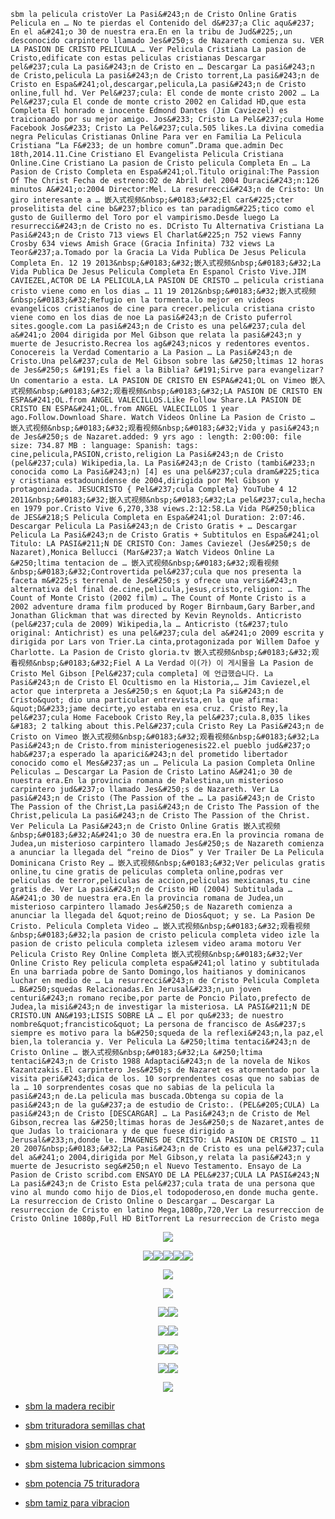 
```
sbm la pelicula cristoVer La Pasi&#243;n de Cristo Online Gratis Pelicula en … No te pierdas el Contenido del d&#237;a Clic aqu&#237; En el a&#241;o 30 de nuestra era.En en la tribu de Jud&#225;,un desconocido carpintero llamado Jes&#250;s de Nazareth comienza su. VER LA PASION DE CRISTO PELICULA … Ver Pelicula Cristiana La pasion de Cristo,edificate con estas peliculas cristianas Descargar pel&#237;cula La pasi&#243;n de Cristo en … Descargar La pasi&#243;n de Cristo,pelicula La pasi&#243;n de Cristo torrent,La pasi&#243;n de Cristo en Espa&#241;ol,descargar,pelicula,La pasi&#243;n de Cristo online,full hd. Ver Pel&#237;cula: El conde de monte cristo 2002 … La Pel&#237;cula El conde de monte cristo 2002 en Calidad HD,que esta Completa El honrado e inocente Edmond Dantes (Jim Caviezel) es traicionado por su mejor amigo. Jos&#233; Cristo La Pel&#237;cula Home Facebook Jos&#233; Cristo La Pel&#237;cula.505 likes.La divina comedia negra Peliculas Cristianas Online Para ver en Familia La Pelicula Cristiana “La F&#233; de un hombre comun”.Drama que.admin Dec 18th,2014.11.Cine Cristiano El Evangelista Pelicula Cristiana Online.Cine Cristiano La pasion de Cristo pelicula Completa En … La Pasion de Cristo Completa en Espa&#241;ol.Titulo original:The Passion Of The Christ Fecha de estreno:02 de Abril del 2004 Duraci&#243;n:126 minutos A&#241;o:2004 Director:Mel. La resurrecci&#243;n de Cristo: Un giro interesante a … 嵌入式视频&nbsp;&#0183;&#32;El car&#225;cter proselitista del cine b&#237;blico es tan paradigm&#225;tico como el gusto de Guillermo del Toro por el vampirismo.Desde luego La resurrecci&#243;n de Cristo no es. DCristo Tu Alternativa Cristiana La Pasi&#243;n de Cristo 713 views El Charlat&#225;n 752 views Fanny Crosby 634 views Amish Grace (Gracia Infinita) 732 views La Teor&#237;a.Tomado por la Gracia La Vida Publica De Jesus Pelicula Completa En. 12 19 2013&nbsp;&#0183;&#32;嵌入式视频&nbsp;&#0183;&#32;La Vida Publica De Jesus Pelicula Completa En Espanol Cristo Vive.JIM CAVIEZEL,ACTOR DE LA PELICULA,LA PASION DE CRISTO … pelicula cristiana cristo viene como en los dias … 11 19 2012&nbsp;&#0183;&#32;嵌入式视频&nbsp;&#0183;&#32;Refugio en la tormenta.lo mejor en videos evangelicos cristianos de cine para crecer.pelicula cristiana cristo viene como en los dias de noe La pasi&#243;n de Cristo puferrol sites.google.com La pasi&#243;n de Cristo es una pel&#237;cula del a&#241;o 2004 dirigida por Mel Gibson que relata la pasi&#243;n y muerte de Jesucristo.Recrea los ag&#243;nicos y redentores eventos. Conocereis la Verdad Comentario a La Pasion … La Pasi&#243;n de Cristo.Una pel&#237;cula de Mel Gibson sobre las &#250;ltimas 12 horas de Jes&#250;s &#191;Es fiel a la Biblia? &#191;Sirve para evangelizar? Un comentario a esta. LA PASION DE CRISTO EN ESPA&#241;OL on Vimeo 嵌入式视频&nbsp;&#0183;&#32;观看视频&nbsp;&#0183;&#32;LA PASION DE CRISTO EN ESPA&#241;OL.from ANGEL VALECILLOS.Like Follow Share.LA PASION DE CRISTO EN ESPA&#241;OL.from ANGEL VALECILLOS 1 year ago.Follow.Download Share. Watch Videos Online La Pasion de Cristo … 嵌入式视频&nbsp;&#0183;&#32;观看视频&nbsp;&#0183;&#32;Vida y pasi&#243;n de Jes&#250;s de Nazaret.added: 9 yrs ago : length: 2:00:00: file size: 734.87 MB : language: Spanish: tags: cine,pelicula,PASION,cristo,religion La Pasi&#243;n de Cristo (pel&#237;cula) Wikipedia,la. La Pasi&#243;n de Cristo (tambi&#233;n conocida como La Pasi&#243;n) [4] es una pel&#237;cula dram&#225;tica y cristiana estadounidense de 2004,dirigida por Mel Gibson y protagonizada. JESUCRISTO { Pel&#237;cula Completa} YouTube 4 12 2011&nbsp;&#0183;&#32;嵌入式视频&nbsp;&#0183;&#32;La pel&#237;cula,hecha en 1979 por.Cristo Vive 6,270,338 views.2:12:58.La Vida P&#250;blica de JES&#218;S Pelicula Completa en Espa&#241;ol Duration: 2:07:46. Descargar Pelicula La Pasi&#243;n de Cristo Gratis + … Descargar Pelicula La Pasi&#243;n de Cristo Gratis + Subtitulos en Espa&#241;ol Titulo: LA PASI&#211;N DE CRISTO Con: James Caviezel (Jes&#250;s de Nazaret),Monica Bellucci (Mar&#237;a Watch Videos Online La &#250;ltima tentacion de … 嵌入式视频&nbsp;&#0183;&#32;观看视频&nbsp;&#0183;&#32;Controvertida pel&#237;cula que nos presenta la faceta m&#225;s terrenal de Jes&#250;s y ofrece una versi&#243;n alternativa del final de.cine,pelicula,jesus,cristo,religion: … The Count of Monte Cristo (2002 film) … The Count of Monte Cristo is a 2002 adventure drama film produced by Roger Birnbaum,Gary Barber,and Jonathan Glickman that was directed by Kevin Reynolds. Anticristo (pel&#237;cula de 2009) Wikipedia,la … Anticristo (t&#237;tulo original: Antichrist) es una pel&#237;cula del a&#241;o 2009 escrita y dirigida por Lars von Trier.La cinta,protagonizada por Willem Dafoe y Charlotte. La Pasion de Cristo gloria.tv 嵌入式视频&nbsp;&#0183;&#32;观看视频&nbsp;&#0183;&#32;Fiel A La Verdad 이(가) 이 게시물을 La Pasion de Cristo Mel Gibson [Pel&#237;cula completa] 에 언급했습니다. La Pasi&#243;n de Cristo El Ocultismo en la Historia,… Jim Caviezel,el actor que interpreta a Jes&#250;s en &quot;La Pa si&#243;n de Cristo&quot; dio una particular entrevista,en la que afirma: &quot;D&#233;jame decirte,yo estaba en esa cruz. Cristo Rey,la pel&#237;cula Home Facebook Cristo Rey,la pel&#237;cula.8,035 likes &#183; 2 talking about this.Pel&#237;cula Cristo Rey La Pasi&#243;n de Cristo on Vimeo 嵌入式视频&nbsp;&#0183;&#32;观看视频&nbsp;&#0183;&#32;La Pasi&#243;n de Cristo.from ministeriogenesis22.el pueblo jud&#237;o hab&#237;a esperado la aparici&#243;n del prometido libertador conocido como el Mes&#237;as un … Pelicula La pasion Completa Online Peliculas … Descargar La Pasion de Cristo Latino A&#241;o 30 de nuestra era.En la provincia romana de Palestina,un misterioso carpintero jud&#237;o llamado Jes&#250;s de Nazareth. Ver La pasi&#243;n de Cristo (The Passion of the … La pasi&#243;n de Cristo The Passion of the Christ,La pasi&#243;n de Cristo The Passion of the Christ,pelicula La pasi&#243;n de Cristo The Passion of the Christ. Ver Pelicula La Pasi&#243;n de Cristo Online Gratis 嵌入式视频&nbsp;&#0183;&#32;A&#241;o 30 de nuestra era.En la provincia romana de Judea,un misterioso carpintero llamado Jes&#250;s de Nazareth comienza a anunciar la llegada del “reino de Dios” y Ver Trailer De La Pelicula Dominicana Cristo Rey … 嵌入式视频&nbsp;&#0183;&#32;Ver peliculas gratis online,tu cine gratis de peliculas completa online,podras ver peliculas de terror,peliculas de accion,peliculas mexicanas,tu cine gratis de. Ver La pasi&#243;n de Cristo HD (2004) Subtitulada … A&#241;o 30 de nuestra era.En la provincia romana de Judea,un misterioso carpintero llamado Jes&#250;s de Nazareth comienza a anunciar la llegada del &quot;reino de Dios&quot; y se. La Pasion De Cristo. Pelicula Completa Video … 嵌入式视频&nbsp;&#0183;&#32;观看视频&nbsp;&#0183;&#32;la pasion de cristo pelicula completa video izle la pasion de cristo pelicula completa izlesem video arama motoru Ver Pelicula Cristo Rey Online Completa 嵌入式视频&nbsp;&#0183;&#32;Ver Online Cristo Rey pelicula completa espa&#241;ol latino y subtitulada En una barriada pobre de Santo Domingo,los haitianos y dominicanos luchar en medio de … La resurrecci&#243;n de Cristo Pelicula Completa … B&#250;squedas Relacionadas.En Jerusal&#233;n,un joven centuri&#243;n romano recibe,por parte de Poncio Pilato,prefecto de Judea,la misi&#243;n de investigar la misteriosa. LA PASI&#211;N DE CRISTO.UN AN&#193;LISIS SOBRE LA … El por qu&#233; de nuestro nombre&quot;francistico&quot; La persona de francisco de As&#237;s siempre es motivo para la b&#250;squeda de la reflexi&#243;n,la paz,el bien,la tolerancia y. Ver Pelicula La &#250;ltima tentaci&#243;n de Cristo Online … 嵌入式视频&nbsp;&#0183;&#32;La &#250;ltima tentaci&#243;n de Cristo 1988 Adaptaci&#243;n de la novela de Nikos Kazantzakis.El carpintero Jes&#250;s de Nazaret es atormentado por la visita peri&#243;dica de los. 10 sorprendentes cosas que no sabias de la … 10 sorprendentes cosas que no sabias de la pelicula la pasi&#243;n de.La pelicula mas buscada.Obtenga su copia de la pasi&#243;n de la gu&#237;a de estudio de Cristo:. (PEL&#205;CULA) La pasi&#243;n de Cristo [DESCARGAR] … La Pasi&#243;n de Cristo de Mel Gibson,recrea las &#250;ltimas horas de Jes&#250;s de Nazaret,antes de que Judas lo traicionara y de que fuese dirigido a Jerusal&#233;n,donde le. IMAGENES DE CRISTO: LA PASION DE CRISTO … 11 20 2007&nbsp;&#0183;&#32;La Pasi&#243;n de Cristo es una pel&#237;cula del a&#241;o 2004,dirigida por Mel Gibson,y relata la pasi&#243;n y muerte de Jesucristo seg&#250;n el Nuevo Testamento. Ensayo de La Pasion de Cristo scribd.com ENSAYO DE LA PEL&#237;CULA LA PASI&#243;N La pasi&#243;n de Cristo Esta pel&#237;cula trata de una persona que vino al mundo como hijo de Dios,el todopoderoso,en donde mucha gente. La resurreccion de Cristo Online o Descargar … Descargar La resurreccion de Cristo en latino Mega,1080p,720,Ver La resurreccion de Cristo Online 1080p,Full HD BitTorrent La resurreccion de Cristo mega 
```

<div align="center">

<a href="https://es-crusher.shibang-china.com/github&k=sbm+la+pelicula+cristo"><img src="https://static.shibang-china.com/es/crusher/logo.jpg"></a>

<a href="https://es-crusher.shibang-china.com/github&k=sbm+la+pelicula+cristo"><img src="https://static.shibang-china.com/es/crusher/index.jpg"></a><a href="https://es-crusher.shibang-china.com/material.htmlgithub&k=sbm+la+pelicula+cristo"><img src="https://static.shibang-china.com/es/crusher/material.jpg"></a><a href="https://es-crusher.shibang-china.com/application.htmlgithub&k=sbm+la+pelicula+cristo"><img src="https://static.shibang-china.com/es/crusher/application.jpg"></a><a href="https://es-crusher.shibang-china.com/aboutus.htmlgithub&k=sbm+la+pelicula+cristo"><img src="https://static.shibang-china.com/es/crusher/aboutus.jpg"></a><a href="https://es-crusher.shibang-china.com/contact.htmlgithub&k=sbm+la+pelicula+cristo"><img src="https://static.shibang-china.com/es/crusher/contact.jpg"></a>

<a href="https://es-crusher.shibang-china.com/github&k=sbm+la+pelicula+cristo"><img src="https://static.shibang-china.com/es/crusher/banner.jpg"></a>

<a href="https://swt.shibang-china.com/github&k=sbm+la+pelicula+cristo"><img src="https://static.shibang-china.com/es/crusher/text.jpg"></a>

<a href="https://swt.shibang-china.com/github&k=sbm+la+pelicula+cristo"><img src="https://static.shibang-china.com/es/crusher/chat.jpg"></a><a href="https://es-crusher.shibang-china.com/contact.htmlgithub&k=sbm+la+pelicula+cristo"><img src="https://static.shibang-china.com/es/crusher/message.jpg"></a>

<a href="https://es-crusher.shibang-china.com/products/pe.htmlgithub&k=sbm+la+pelicula+cristo"><img src="https://static.shibang-china.com/es/crusher/pe.jpg"></a><a href="https://es-crusher.shibang-china.com/products/pf.htmlgithub&k=sbm+la+pelicula+cristo"><img src="https://static.shibang-china.com/es/crusher/pf.jpg"></a>

<a href="https://es-crusher.shibang-china.com/products/hpt.htmlgithub&k=sbm+la+pelicula+cristo"><img src="https://static.shibang-china.com/es/crusher/hpt.jpg"></a><a href="https://es-crusher.shibang-china.com/products/vsi.htmlgithub&k=sbm+la+pelicula+cristo"><img src="https://static.shibang-china.com/es/crusher/vsi.jpg"></a>

<a href="https://es-crusher.shibang-china.com/products/klv.htmlgithub&k=sbm+la+pelicula+cristo"><img src="https://static.shibang-china.com/es/crusher/klv.jpg"></a><a href="https://es-crusher.shibang-china.com/products/portable.htmlgithub&k=sbm+la+pelicula+cristo"><img src="https://static.shibang-china.com/es/crusher/portable.jpg"></a>

<a href="https://swt.shibang-china.com/github&k=sbm+la+pelicula+cristo"><img src="https://static.shibang-china.com/es/crusher/case.jpg"></a>

</div>


* [sbm la madera recibir](sbm%20la%20madera%20recibir.md)

* [sbm trituradora semillas chat](sbm%20trituradora%20semillas%20chat.md)

* [sbm mision vision comprar](sbm%20mision%20vision%20comprar.md)

* [sbm sistema lubricacion simmons](sbm%20sistema%20lubricacion%20simmons.md)

* [sbm potencia 75 trituradora](sbm%20potencia%2075%20trituradora.md)

* [sbm tamiz para vibracion](sbm%20tamiz%20para%20vibracion.md)